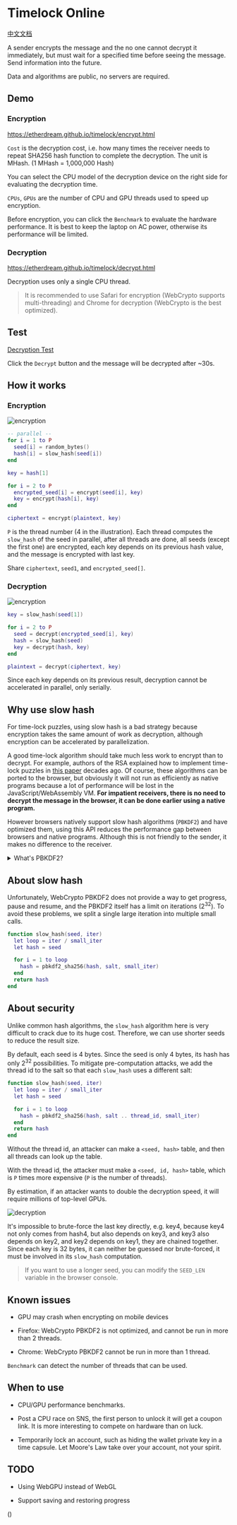 # Timelock Online

[中文文档](README-zh.md)

A sender encrypts the message and the no one cannot decrypt it immediately, but must wait for a specified time before seeing the message. Send information into the future.

Data and algorithms are public, no servers are required.

## Demo

### Encryption

https://etherdream.github.io/timelock/encrypt.html

`Cost` is the decryption cost, i.e. how many times the receiver needs to repeat SHA256 hash function to complete the decryption. The unit is MHash. (1 MHash = 1,000,000 Hash)

You can select the CPU model of the decryption device on the right side for evaluating the decryption time.

`CPUs`, `GPUs` are the number of CPU and GPU threads used to speed up encryption.

Before encryption, you can click the `Benchmark` to evaluate the hardware performance. It is best to keep the laptop on AC power, otherwise its performance will be limited.

### Decryption

https://etherdream.github.io/timelock/decrypt.html

Decryption uses only a single CPU thread.

> It is recommended to use Safari for encryption (WebCrypto supports multi-threading) and Chrome for decryption (WebCrypto is the best optimized).

## Test

[Decryption Test](https://etherdream.github.io/timelock/decrypt.html#version=1.0.0&cost=600&cipher=vcATGmAwxIbxqe9ZRPIknvHTb-lyb2AreBgfmxmvCKK-pkmL-HuZ0VPFHQ&node.name=CPU+%28WebCrypto%29&node.iter=37500000&node.seedNum=8&node.seedLen=4&node.seeds=DcJkt5I2gUZqG1gQb_055GXA06sYQJ0L7ur0PESLiEo&node.salt=lFQ06ZnbXEIkl2X2&check=3t7MgQ)

Click the `Decrypt` button and the message will be decrypted after ~30s.

## How it works

### Encryption

![encryption](docs/images/encryption.webp)

```lua
-- parallel --
for i = 1 to P
  seed[i] = random_bytes()
  hash[i] = slow_hash(seed[i])
end

key = hash[1]

for i = 2 to P
  encrypted_seed[i] = encrypt(seed[i], key)
  key = encrypt(hash[i], key)
end

ciphertext = encrypt(plaintext, key)
```

`P` is the thread number (4 in the illustration). Each thread computes the `slow_hash` of the seed in parallel, after all threads are done, all seeds (except the first one) are encrypted, each key depends on its previous hash value, and the message is encrypted with last key.

Share `ciphertext`, `seed1`, and `encrypted_seed[]`.


### Decryption

![encryption](docs/images/decryption.webp)

```lua
key = slow_hash(seed[1])

for i = 2 to P
  seed = decrypt(encrypted_seed[i], key)
  hash = slow_hash(seed)
  key = decrypt(hash, key)
end

plaintext = decrypt(ciphertext, key)
```

Since each key depends on its previous result, decryption cannot be accelerated in parallel, only serially.

## Why use slow hash

For time-lock puzzles, using slow hash is a bad strategy because encryption takes the same amount of work as decryption, although encryption can be accelerated by parallelization.

A good time-lock algorithm should take much less work to encrypt than to decrypt. For example, authors of the RSA explained how to implement time-lock puzzles in [this paper](https://people.csail.mit.edu/rivest/pubs/RSW96.pdf) decades ago. Of course, these algorithms can be ported to the browser, but obviously it will not run as efficiently as native programs because a lot of performance will be lost in the JavaScript/WebAssembly VM. **For impatient receivers, there is no need to decrypt the message in the browser, it can be done earlier using a native program.**

However browsers natively support slow hash algorithms (`PBKDF2`) and have optimized them, using this API reduces the performance gap between browsers and native programs. Although this is not friendly to the sender, it makes no difference to the receiver.

<details>
<summary>What's PBKDF2?</summary>
PBKDF2 is a hash function wrapper that can specify a cost, similar to the following logic:

```lua
function pbkdf2(fn, password, salt, iter)
  hash = fn(password, salt)

  for i = 2 to iter
    hash = fn(hash, ...)
  end
  return hash
end
```

`pbkdf2_sha256` uses `hmac_sha256` as the hash function.
</details>

## About slow hash

Unfortunately, WebCrypto PBKDF2 does not provide a way to get progress, pause and resume, and the PBKDF2 itself has a limit on iterations (2<sup>32</sup>). To avoid these problems, we split a single large iteration into multiple small calls.

```lua
function slow_hash(seed, iter)
  let loop = iter / small_iter
  let hash = seed

  for i = 1 to loop
    hash = pbkdf2_sha256(hash, salt, small_iter)
  end
  return hash
end
```

## About security

Unlike common hash algorithms, the `slow_hash` algorithm here is very difficult to crack due to its huge cost. Therefore, we can use shorter seeds to reduce the result size.

By default, each seed is 4 bytes. Since the seed is only 4 bytes, its hash has only 2<sup>32</sup> possibilities. To mitigate pre-computation attacks, we add the thread id to the salt so that each `slow_hash` uses a different salt:

```lua
function slow_hash(seed, iter)
  let loop = iter / small_iter
  let hash = seed

  for i = 1 to loop
    hash = pbkdf2_sha256(hash, salt .. thread_id, small_iter)
  end
  return hash
end
```

Without the thread id, an attacker can make a `<seed, hash>` table, and then all threads can look up the table.

With the thread id, the attacker must make a `<seed, id, hash>` table, which is `P` times more expensive (`P` is the number of threads).

By estimation, if an attacker wants to double the decryption speed, it will require millions of top-level GPUs.

![decryption](docs/images/encryption-2.webp)

It's impossible to brute-force the last key directly, e.g. key4, because key4 not only comes from hash4, but also depends on key3, and key3 also depends on key2, and key2 depends on key1, they are chained together. Since each key is 32 bytes, it can neither be guessed nor brute-forced, it must be involved in its `slow_hash` computation.

> If you want to use a longer seed, you can modify the `SEED_LEN` variable in the browser console.


## Known issues

* GPU may crash when encrypting on mobile devices

* Firefox: WebCrypto PBKDF2 is not optimized, and cannot be run in more than 2 threads. 

* Chrome: WebCrypto PBKDF2 cannot be run in more than 1 thread.

`Benchmark` can detect the number of threads that can be used.


## When to use

* CPU/GPU performance benchmarks.

* Post a CPU race on SNS, the first person to unlock it will get a coupon link. It is more interesting to compete on hardware than on luck.

* Temporarily lock an account, such as hiding the wallet private key in a time capsule. Let Moore's Law take over your account, not your spirit.


## TODO

* Using WebGPU instead of WebGL

* Support saving and restoring progress

()